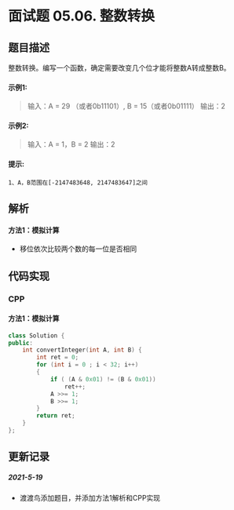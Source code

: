 # 面试题 05.06. 整数转换

## 题目描述
整数转换。编写一个函数，确定需要改变几个位才能将整数A转成整数B。

#### 示例1:
> 输入：A = 29 （或者0b11101）, B = 15（或者0b01111）
> 输出：2

#### 示例2:
> 输入：A = 1，B = 2
> 输出：2

#### 提示:
    1、A，B范围在[-2147483648, 2147483647]之间

## 解析
#### 方法1：模拟计算
- 移位依次比较两个数的每一位是否相同

## 代码实现
### CPP
#### 方法1：模拟计算
```C++
class Solution {
public:
    int convertInteger(int A, int B) {
        int ret = 0;
        for (int i = 0 ; i < 32; i++)
        {
            if ( (A & 0x01) != (B & 0x01))
                ret++;
            A >>= 1;
            B >>= 1;
        }
        return ret;
    }
};
```


## 更新记录
##### 2021-5-19
- 渡渡鸟添加题目，并添加方法1解析和CPP实现